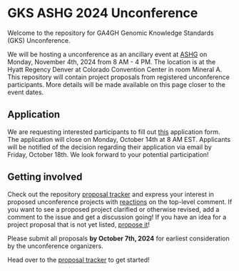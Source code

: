 # GKS ASHG 2024 Unconference

Welcome to the repository for GA4GH Genomic Knowledge Standards (GKS) Unconference.

We will be hosting a unconference as an ancillary event at [ASHG](https://www.ashg.org/meetings/2024meeting/)
on Monday, November 4th, 2024 from 8 AM - 4 PM. The location is at the Hyatt Regency 
Denver at Colorado Convention Center in room Mineral A. This repository will contain 
project proposals from registered unconference participants. More details will be made 
available on this page closer to the event dates.

## Application

We are requesting interested participants to fill out [this](https://forms.gle/rxMpxkcny3LSXBeBA) application form. The application will close on Monday, October 14th at 8 AM EST. Applicants will be notified of the decision regarding their application via email by Friday, October 18th. We look forward to your potential participation!

## Getting involved

Check out the repository [proposal tracker](https://github.com/ga4gh/gks-ashg-2024-unconference/issues) 
and express your interest in proposed unconference projects with [reactions](https://github.blog/2016-03-10-add-reactions-to-pull-requests-issues-and-comments/) 
on the top-level comment. If you want to see a proposed project clarified or otherwise 
revised, add a comment to the issue and get a discussion going! If you have an idea for 
a project proposal that is not yet listed, [propose it](https://github.com/ga4gh/gks-ashg-2024-unconference/issues/new?template=project-proposal.yaml)! 

Please submit all proposals **by October 7th, 2024** for earliest consideration by the 
unconference organizers.

Head over to the [proposal tracker](https://github.com/ga4gh/gks-ashg-2024-unconference/issues) 
to get started!
